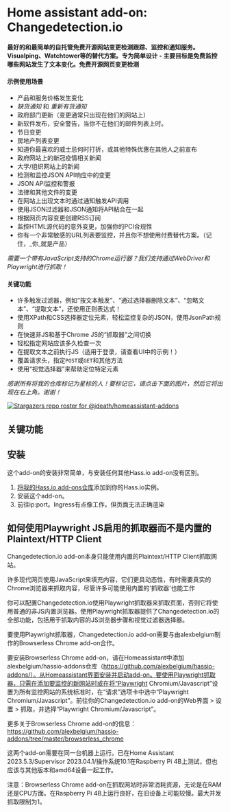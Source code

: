# Home assistant add-on: Changedetection.io

**最好的和最简单的自托管免费开源网站变更检测跟踪、监控和通知服务。Visualping、Watchtower等的替代方案。专为简单设计 - 主要目标是免费监控哪些网站发生了文本变化。免费开源网页变更检测**

#### 示例使用场景

- 产品和服务价格发生变化
- _缺货通知_ 和 _重新有货通知_
- 政府部门更新（变更通常只出现在他们的网站上）
- 新软件发布，安全警告，当你不在他们的邮件列表上时。
- 节日变更
- 房地产列表变更
- 知道你最喜欢的威士忌何时打折，或其他特殊优惠在其他人之前宣布
- 政府网站上的新冠疫情相关新闻
- 大学/组织网站上的新闻
- 检测和监控JSON API响应中的变更
- JSON API监控和警报
- 法律和其他文件的变更
- 在网站上出现文本时通过通知触发API调用
- 使用JSON过滤器和JSON通知将API粘合在一起
- 根据网页内容变更创建RSS订阅
- 监控HTML源代码的意外变更，加强你的PCI合规性
- 你有一个非常敏感的URL列表要监控，并且你不想使用付费替代方案。（记住，_你_就是产品）

_需要一个带有JavaScript支持的Chrome运行器？我们支持通过WebDriver和Playwright进行抓取！_

#### 关键功能

- 许多触发过滤器，例如“按文本触发”、“通过选择器删除文本”、“忽略文本”、“提取文本”，还使用正则表达式！
- 使用XPath和CSS选择器定位元素，轻松监控复杂的JSON，使用JsonPath规则
- 在快速非JS和基于Chrome JS的“抓取器”之间切换
- 轻松指定网站应该多久检查一次
- 在提取文本之前执行JS（适用于登录，请查看UI中的示例！）
- 覆盖请求头，指定`POST`或`GET`和其他方法
- 使用“视觉选择器”来帮助定位特定元素

_感谢所有将我的仓库标记为星标的人！要标记它，请点击下面的图片，然后它将出现在右上角。谢谢！_

[![Stargazers repo roster for @jdeath/homeassistant-addons](https://reporoster.com/stars/jdeath/homeassistant-addons)](https://github.com/jdeath/homeassistant-addons/stargazers)

## 关键功能

## 安装

这个add-on的安装非常简单，与安装任何其他Hass.io add-on没有区别。

1. [将我的Hass.io add-ons仓库][repository]添加到你的Hass.io实例。
1. 安装这个add-on。
1. 前往ip:port。Ingress有点像工作，但页面无法正确渲染

## 如何使用Playwright JS启用的抓取器而不是内置的Plaintext/HTTP Client

Changedetection.io add-on本身只能使用内置的Plaintext/HTTP Client抓取网站。

许多现代网页使用JavaScript来填充内容，它们更具动态性，有时需要真实的Chrome浏览器来抓取内容，尽管许多可能使用内置的'抓取器'也能工作

你可以配置Changedetection.io使用Playwright抓取器来抓取页面，否则它将使用普通的非JS内置浏览器。使用Playwright抓取器提供了Changedetection.io的全部功能，包括用于抓取内容的JS浏览器步骤和视觉过滤器选择器。

要使用Playwright抓取器，Changedetection.io add-on需要与由alexbelgium制作的Browserless Chrome add-on合作。

要安装Browserless Chrome add-on，请在Homeassistant中添加alexbelgium/hassio-addons仓库（https://github.com/alexbelgium/hassio-addons/）。从Homeassistant界面安装并启动add-on。要使用Playwright抓取器，只需在添加要监控的新网站时或在将“Playwright Chromium/Javascript”设置为所有监控网站的系统标准时，在“请求”选项卡中选中“Playwright Chromium/Javascript”。前往你的Changedetection.io add-on的Web界面 > 设置 > 抓取，并选择“Playwright Chromium/Javascript”。

更多关于Browserless Chrome add-on的信息：https://github.com/alexbelgium/hassio-addons/tree/master/browserless_chrome

这两个add-on需要在同一台机器上运行。已在Home Assistant 2023.5.3/Supervisor 2023.04.1/操作系统10.1在Raspberry Pi 4B上测试，但也应该与其他版本和amd64设备一起工作。

注意：Browserless Chrome add-on在抓取网站时非常消耗资源，无论是在RAM还是CPU方面。在Raspberry Pi 4B上运行良好，在旧设备上可能较慢。最大并发抓取限制为1。

[repository]: https://github.com/jdeath/homeassistant-addons